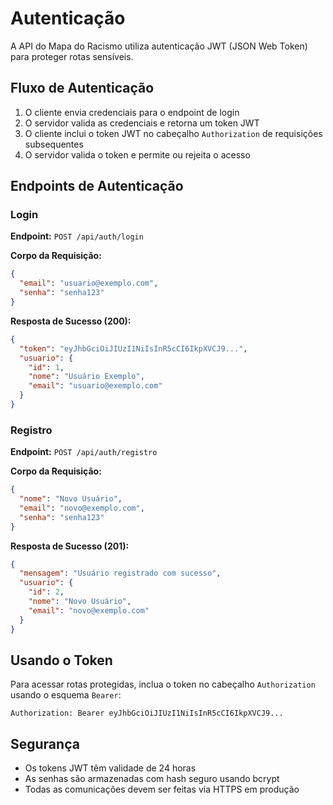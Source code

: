 # Autenticação

A API do Mapa do Racismo utiliza autenticação JWT (JSON Web Token) para proteger rotas sensíveis.

## Fluxo de Autenticação

1. O cliente envia credenciais para o endpoint de login
2. O servidor valida as credenciais e retorna um token JWT
3. O cliente inclui o token JWT no cabeçalho `Authorization` de requisições subsequentes
4. O servidor valida o token e permite ou rejeita o acesso

## Endpoints de Autenticação

### Login

**Endpoint:** `POST /api/auth/login`

**Corpo da Requisição:**
```json
{
  "email": "usuario@exemplo.com",
  "senha": "senha123"
}
```

**Resposta de Sucesso (200):**
```json
{
  "token": "eyJhbGciOiJIUzI1NiIsInR5cCI6IkpXVCJ9...",
  "usuario": {
    "id": 1,
    "nome": "Usuário Exemplo",
    "email": "usuario@exemplo.com"
  }
}
```

### Registro

**Endpoint:** `POST /api/auth/registro`

**Corpo da Requisição:**
```json
{
  "nome": "Novo Usuário",
  "email": "novo@exemplo.com",
  "senha": "senha123"
}
```

**Resposta de Sucesso (201):**
```json
{
  "mensagem": "Usuário registrado com sucesso",
  "usuario": {
    "id": 2,
    "nome": "Novo Usuário",
    "email": "novo@exemplo.com"
  }
}
```

## Usando o Token

Para acessar rotas protegidas, inclua o token no cabeçalho `Authorization` usando o esquema `Bearer`:

```
Authorization: Bearer eyJhbGciOiJIUzI1NiIsInR5cCI6IkpXVCJ9...
```

## Segurança

- Os tokens JWT têm validade de 24 horas
- As senhas são armazenadas com hash seguro usando bcrypt
- Todas as comunicações devem ser feitas via HTTPS em produção
